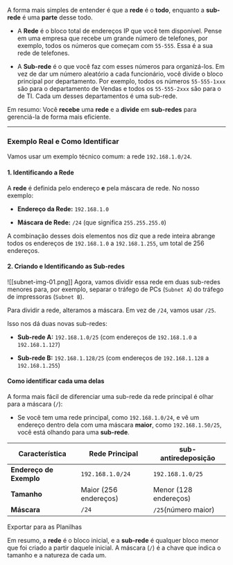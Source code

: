 A forma mais simples de entender é que a **rede** é o **todo**, enquanto a **sub-rede** é uma **parte** desse todo.

- A **Rede** é o bloco total de endereços IP que você tem disponível. Pense em uma empresa que recebe um grande número de telefones, por exemplo, todos os números que começam com `55-555`. Essa é a sua rede de telefones.
    
- A **Sub-rede** é o que você faz com esses números para organizá-los. Em vez de dar um número aleatório a cada funcionário, você divide o bloco principal por departamento. Por exemplo, todos os números `55-555-1xxx` são para o departamento de Vendas e todos os `55-555-2xxx` são para o de TI. Cada um desses departamentos é uma sub-rede.
    

Em resumo: Você **recebe** uma **rede** e a **divide** em **sub-redes** para gerenciá-la de forma mais eficiente.

---

### Exemplo Real e Como Identificar

Vamos usar um exemplo técnico comum: a rede `192.168.1.0/24`.

#### 1. Identificando a Rede

A **rede** é definida pelo endereço **e** pela máscara de rede. No nosso exemplo:

- **Endereço da Rede:** `192.168.1.0`
    
- **Máscara de Rede:** `/24` (que significa `255.255.255.0`)
    

A combinação desses dois elementos nos diz que a rede inteira abrange todos os endereços de `192.168.1.0` a `192.168.1.255`, um total de 256 endereços.

#### 2. Criando e Identificando as Sub-redes
![[subnet-img-01.png]]
Agora, vamos dividir essa rede em duas sub-redes menores para, por exemplo, separar o tráfego de PCs (`Subnet A`) do tráfego de impressoras (`Subnet B`).

Para dividir a rede, alteramos a máscara. Em vez de `/24`, vamos usar `/25`.

Isso nos dá duas novas sub-redes:

- **Sub-rede A:** `192.168.1.0/25` (com endereços de `192.168.1.0` a `192.168.1.127`)
    
- **Sub-rede B:** `192.168.1.128/25` (com endereços de `192.168.1.128` a `192.168.1.255`)
    

#### Como identificar cada uma delas

A forma mais fácil de diferenciar uma sub-rede da rede principal é olhar para a máscara (`/`):

- Se você tem uma rede principal, como `192.168.1.0/24`, e vê um endereço dentro dela com uma máscara **maior**, como `192.168.1.50/25`, você está olhando para uma **sub-rede**.
    

| Característica          | Rede Principal        | sub-antiredeposição   |
| ----------------------- | --------------------- | --------------------- |
| **Endereço de Exemplo** | `192.168.1.0/24`      | `192.168.1.0/25`      |
| **Tamanho**             | Maior (256 endereços) | Menor (128 endereços) |
| **Máscara**             | `/24`                 | `/25`(número maior)   |

Exportar para as Planilhas

Em resumo, a **rede** é o bloco inicial, e a **sub-rede** é qualquer bloco menor que foi criado a partir daquele inicial. A máscara (`/`) é a chave que indica o tamanho e a natureza de cada um.